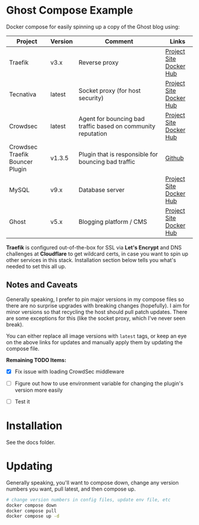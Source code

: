 # Ghost Compose Example
Docker compose for easily spinning up a copy of the Ghost blog using:

| Project | Version | Comment | Links |
|----|----|----|----|
| Traefik | v3.x | Reverse proxy | [Project Site](https://traefik.io/) <br> [Docker Hub](https://hub.docker.com/_/traefik) |
| Tecnativa | latest | Socket proxy (for host security) | [Project Site](https://github.com/Tecnativa/docker-socket-proxy) <br> [Docker Hub](https://hub.docker.com/r/tecnativa/docker-socket-proxy) |
| Crowdsec | latest | Agent for bouncing bad traffic based on community reputation | [Project Site](https://www.crowdsec.net/) <br> [Docker Hub](https://hub.docker.com/r/crowdsecurity/crowdsec) |
| Crowdsec Traefik<br>Bouncer Plugin | v1.3.5 | Plugin that is responsible for bouncing bad traffic | [Github](https://github.com/maxlerebourg/crowdsec-bouncer-traefik-plugin) |
| MySQL | v9.x | Database server | [Project Site](https://www.mysql.com/) <br> [Docker Hub](https://hub.docker.com/_/mysql) |
| Ghost | v5.x | Blogging platform / CMS | [Project Site](https://ghost.org/) <br> [Docker Hub](https://hub.docker.com/_/ghost) |


**Traefik** is configured out-of-the-box for SSL via **Let's Encrypt** and DNS challenges at **Cloudflare** to get wildcard certs, in case you want to spin up other services in this stack. Installation section below tells you what's needed to set this all up.



## Notes and Caveats
Generally speaking, I prefer to pin major versions in my compose files so there are no surprise upgrades with breaking changes (hopefully). I aim for minor versions so that recycling the host should pull patch updates. There are some exceptions for this (like the socket proxy, which I've never seen break).

You can either replace all image versions with `latest` tags, or keep an eye on the above links for updates and manually apply them by updating the compose file.

**Remaining TODO Items:**
- [x] Fix issue with loading CrowdSec middleware
- [ ] Figure out how to use environment variable for changing the plugin's version more easily
- [ ] Test it


# Installation
See the docs folder.


# Updating
Generally speaking, you'll want to compose down, change any version numbers you want, pull latest, and then compose up.

```bash
# change version numbers in config files, update env file, etc
docker compose down
docker compose pull
docker compose up -d
```
